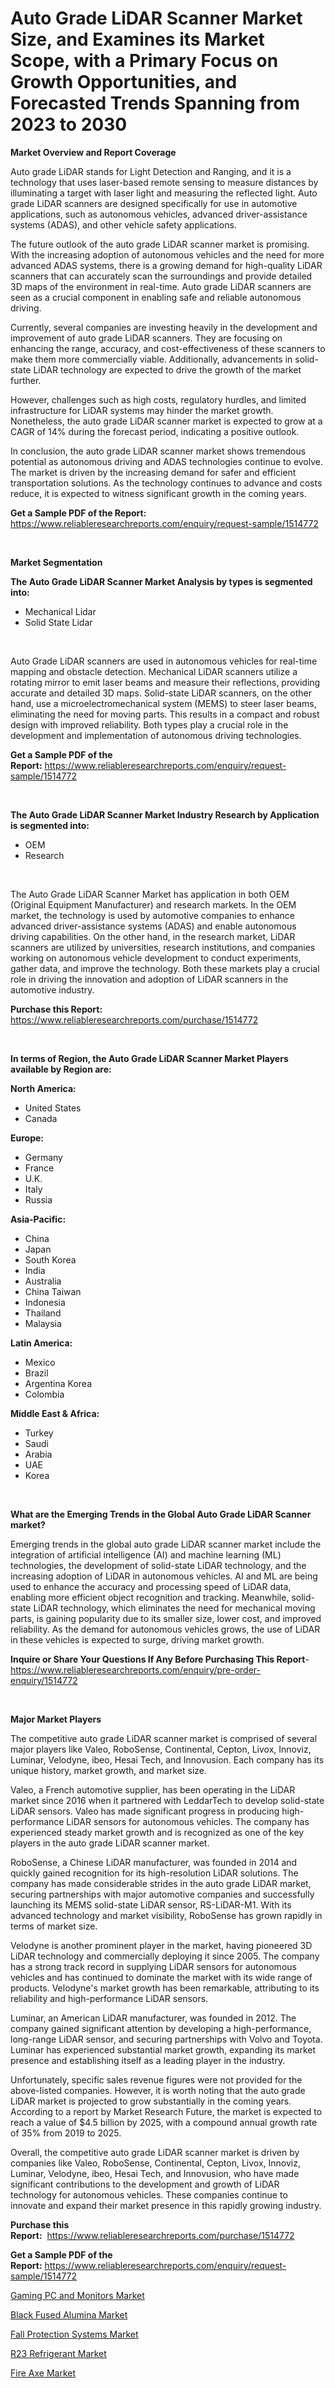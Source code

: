 <p><h1>Auto Grade LiDAR Scanner Market Size, and Examines its Market Scope, with a Primary Focus on Growth Opportunities, and Forecasted Trends Spanning from 2023 to 2030</h1></p><p><strong>Market Overview and Report Coverage</strong></p>
<p><p>Auto grade LiDAR stands for Light Detection and Ranging, and it is a technology that uses laser-based remote sensing to measure distances by illuminating a target with laser light and measuring the reflected light. Auto grade LiDAR scanners are designed specifically for use in automotive applications, such as autonomous vehicles, advanced driver-assistance systems (ADAS), and other vehicle safety applications.</p><p>The future outlook of the auto grade LiDAR scanner market is promising. With the increasing adoption of autonomous vehicles and the need for more advanced ADAS systems, there is a growing demand for high-quality LiDAR scanners that can accurately scan the surroundings and provide detailed 3D maps of the environment in real-time. Auto grade LiDAR scanners are seen as a crucial component in enabling safe and reliable autonomous driving.</p><p>Currently, several companies are investing heavily in the development and improvement of auto grade LiDAR scanners. They are focusing on enhancing the range, accuracy, and cost-effectiveness of these scanners to make them more commercially viable. Additionally, advancements in solid-state LiDAR technology are expected to drive the growth of the market further.</p><p>However, challenges such as high costs, regulatory hurdles, and limited infrastructure for LiDAR systems may hinder the market growth. Nonetheless, the auto grade LiDAR scanner market is expected to grow at a CAGR of 14% during the forecast period, indicating a positive outlook.</p><p>In conclusion, the auto grade LiDAR scanner market shows tremendous potential as autonomous driving and ADAS technologies continue to evolve. The market is driven by the increasing demand for safer and efficient transportation solutions. As the technology continues to advance and costs reduce, it is expected to witness significant growth in the coming years.</p></p>
<p><strong>Get a Sample PDF of the Report:</strong> <a href="https://www.reliableresearchreports.com/enquiry/request-sample/1514772">https://www.reliableresearchreports.com/enquiry/request-sample/1514772</a></p>
<p>&nbsp;</p>
<p><strong>Market Segmentation</strong></p>
<p><strong>The Auto Grade LiDAR Scanner Market Analysis by types is segmented into:</strong></p>
<p><ul><li>Mechanical Lidar</li><li>Solid State Lidar</li></ul></p>
<p>&nbsp;</p>
<p><p>Auto Grade LiDAR scanners are used in autonomous vehicles for real-time mapping and obstacle detection. Mechanical LiDAR scanners utilize a rotating mirror to emit laser beams and measure their reflections, providing accurate and detailed 3D maps. Solid-state LiDAR scanners, on the other hand, use a microelectromechanical system (MEMS) to steer laser beams, eliminating the need for moving parts. This results in a compact and robust design with improved reliability. Both types play a crucial role in the development and implementation of autonomous driving technologies.</p></p>
<p><strong>Get a Sample PDF of the Report:</strong>&nbsp;<a href="https://www.reliableresearchreports.com/enquiry/request-sample/1514772">https://www.reliableresearchreports.com/enquiry/request-sample/1514772</a></p>
<p>&nbsp;</p>
<p><strong>The Auto Grade LiDAR Scanner Market Industry Research by Application is segmented into:</strong></p>
<p><ul><li>OEM</li><li>Research</li></ul></p>
<p>&nbsp;</p>
<p><p>The Auto Grade LiDAR Scanner Market has application in both OEM (Original Equipment Manufacturer) and research markets. In the OEM market, the technology is used by automotive companies to enhance advanced driver-assistance systems (ADAS) and enable autonomous driving capabilities. On the other hand, in the research market, LiDAR scanners are utilized by universities, research institutions, and companies working on autonomous vehicle development to conduct experiments, gather data, and improve the technology. Both these markets play a crucial role in driving the innovation and adoption of LiDAR scanners in the automotive industry.</p></p>
<p><strong>Purchase this Report:</strong>&nbsp; <a href="https://www.reliableresearchreports.com/purchase/1514772">https://www.reliableresearchreports.com/purchase/1514772</a></p>
<p>&nbsp;</p>
<p><strong>In terms of Region, the Auto Grade LiDAR Scanner Market Players available by Region are:</strong></p>
<p>
    <p> <strong> North America: </strong>
        <ul>
            <li>United States</li>
            <li>Canada</li>
        </ul>
        </p> 
    <p> <strong> Europe: </strong>
        <ul>
            <li>Germany</li>
            <li>France</li>
            <li>U.K.</li>
            <li>Italy</li>
            <li>Russia</li>
        </ul>
        </p> 
    <p> <strong> Asia-Pacific: </strong>
        <ul>
            <li>China</li>
            <li>Japan</li>
            <li>South Korea</li>
            <li>India</li>
            <li>Australia</li>
            <li>China Taiwan</li>
            <li>Indonesia</li>
            <li>Thailand</li>
            <li>Malaysia</li>
        </ul>
        </p> 
    <p> <strong> Latin America: </strong>
        <ul>
            <li>Mexico</li>
            <li>Brazil</li>
            <li>Argentina Korea</li>
            <li>Colombia</li>
        </ul>
        </p> 
    <p> <strong> Middle East & Africa: </strong>
        <ul>
            <li>Turkey</li>
            <li>Saudi</li>
            <li>Arabia</li>
            <li>UAE</li>
            <li>Korea</li>
        </ul>
    </p>
    </p>
<p>&nbsp;</p>
<p><strong>What are the Emerging Trends in the Global Auto Grade LiDAR Scanner market?</strong></p>
<p><p>Emerging trends in the global auto grade LiDAR scanner market include the integration of artificial intelligence (AI) and machine learning (ML) technologies, the development of solid-state LiDAR technology, and the increasing adoption of LiDAR in autonomous vehicles. AI and ML are being used to enhance the accuracy and processing speed of LiDAR data, enabling more efficient object recognition and tracking. Meanwhile, solid-state LiDAR technology, which eliminates the need for mechanical moving parts, is gaining popularity due to its smaller size, lower cost, and improved reliability. As the demand for autonomous vehicles grows, the use of LiDAR in these vehicles is expected to surge, driving market growth.</p></p>
<p><strong>Inquire or Share Your Questions If Any Before Purchasing This Report</strong>- <a href="https://www.reliableresearchreports.com/enquiry/pre-order-enquiry/1514772">https://www.reliableresearchreports.com/enquiry/pre-order-enquiry/1514772</a></p>
<p>&nbsp;</p>
<p><strong>Major Market Players</strong></p>
<p><p>The competitive auto grade LiDAR scanner market is comprised of several major players like Valeo, RoboSense, Continental, Cepton, Livox, Innoviz, Luminar, Velodyne, ibeo, Hesai Tech, and Innovusion. Each company has its unique history, market growth, and market size.</p><p>Valeo, a French automotive supplier, has been operating in the LiDAR market since 2016 when it partnered with LeddarTech to develop solid-state LiDAR sensors. Valeo has made significant progress in producing high-performance LiDAR sensors for autonomous vehicles. The company has experienced steady market growth and is recognized as one of the key players in the auto grade LiDAR scanner market.</p><p>RoboSense, a Chinese LiDAR manufacturer, was founded in 2014 and quickly gained recognition for its high-resolution LiDAR solutions. The company has made considerable strides in the auto grade LiDAR market, securing partnerships with major automotive companies and successfully launching its MEMS solid-state LiDAR sensor, RS-LiDAR-M1. With its advanced technology and market visibility, RoboSense has grown rapidly in terms of market size.</p><p>Velodyne is another prominent player in the market, having pioneered 3D LiDAR technology and commercially deploying it since 2005. The company has a strong track record in supplying LiDAR sensors for autonomous vehicles and has continued to dominate the market with its wide range of products. Velodyne's market growth has been remarkable, attributing to its reliability and high-performance LiDAR sensors.</p><p>Luminar, an American LiDAR manufacturer, was founded in 2012. The company gained significant attention by developing a high-performance, long-range LiDAR sensor, and securing partnerships with Volvo and Toyota. Luminar has experienced substantial market growth, expanding its market presence and establishing itself as a leading player in the industry.</p><p>Unfortunately, specific sales revenue figures were not provided for the above-listed companies. However, it is worth noting that the auto grade LiDAR market is projected to grow substantially in the coming years. According to a report by Market Research Future, the market is expected to reach a value of $4.5 billion by 2025, with a compound annual growth rate of 35% from 2019 to 2025.</p><p>Overall, the competitive auto grade LiDAR scanner market is driven by companies like Valeo, RoboSense, Continental, Cepton, Livox, Innoviz, Luminar, Velodyne, ibeo, Hesai Tech, and Innovusion, who have made significant contributions to the development and growth of LiDAR technology for autonomous vehicles. These companies continue to innovate and expand their market presence in this rapidly growing industry.</p></p>
<p><strong>Purchase this Report:</strong>&nbsp;&nbsp;<a href="https://www.reliableresearchreports.com/purchase/1514772">https://www.reliableresearchreports.com/purchase/1514772</a></p>
<p></p>
<p><strong>Get a Sample PDF of the Report:</strong>&nbsp;<a href="https://www.reliableresearchreports.com/enquiry/request-sample/1514772">https://www.reliableresearchreports.com/enquiry/request-sample/1514772</a></p>
<p><p><a href="https://www.linkedin.com/pulse/gaming-pc-monitors-market-size-share-global-analysis-report-o37xc/">Gaming PC and Monitors Market</a></p><p><a href="https://medium.com/@reportmines/black-fused-alumina-market-insight-market-trends-growth-forecasted-from-2023-to-2030-eac6ba93b947">Black Fused Alumina Market</a></p><p><a href="https://www.linkedin.com/pulse/fall-protection-systems-market-share-amp-new-trends-6fx7c/">Fall Protection Systems Market</a></p><p><a href="https://medium.com/@viksingh034/r23-refrigerant-market-competitive-analysis-market-trends-and-forecast-to-2030-b8cba7bcf2cf">R23 Refrigerant Market</a></p><p><a href="https://www.linkedin.com/pulse/fire-axe-market-insights-players-forecast-till-2030-open-researcher-zhcvc/">Fire Axe Market</a></p></p>